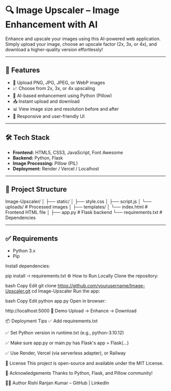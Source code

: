 # 🔍 Image Upscaler – Image Enhancement with AI

Enhance and upscale your images using this AI-powered web application. Simply upload your image, choose an upscale factor (2x, 3x, or 4x), and download a higher-quality version effortlessly!

---

## 🚀 Features

- 🌄 Upload PNG, JPG, JPEG, or WebP images
- 📈 Choose from 2x, 3x, or 4x upscaling
- 🧠 AI-based enhancement using Python (Pillow)
- 📤 Instant upload and download
- 📊 View image size and resolution before and after
- 🎨 Responsive and user-friendly UI

---

## 🛠️ Tech Stack

- **Frontend:** HTML5, CSS3, JavaScript, Font Awesome
- **Backend:** Python, Flask
- **Image Processing:** Pillow (PIL)
- **Deployment:** Render / Vercel / Localhost

---

## 📁 Project Structure

Image-Upscaler/
│
├── static/
│ ├── style.css
│ ├── script.js
│ └── uploads/ # Processed images
│
├── templates/
│ └── index.html # Frontend HTML file
│
├── app.py # Flask backend
└── requirements.txt # Dependencies



---

## ✅ Requirements

- Python 3.x
- Pip

Install dependencies:


pip install -r requirements.txt
⚙️ How to Run Locally
Clone the repository:

bash
Copy
Edit
git clone https://github.com/yourusername/Image-Upscaler.git
cd Image-Upscaler
Run the app:

bash
Copy
Edit
python app.py
Open in browser:


http://localhost:5000
🧪 Demo
Upload → Enhance → Download

📦 Deployment Tips
✅ Add requirements.txt

✅ Set Python version in runtime.txt (e.g., python-3.10.12)

✅ Make sure app.py or main.py has Flask's app = Flask(...)

✅ Use Render, Vercel (via serverless adapter), or Railway

🧾 License
This project is open-source and available under the MIT License.

🙌 Acknowledgements
Thanks to Python, Flask, and Pillow community!

👨‍💻 Author
Rishi Ranjan Kumar – GitHub | LinkedIn


